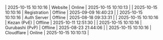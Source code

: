 | 2025-10-15 10:10:16 | Website | Online | 2025-10-15 10:10:13 |
| 2025-10-15 10:10:16 | Registration | Offline | 2025-09-09 16:40:23 |
| 2025-10-15 10:10:16 | Auth Server | Offline | 2025-08-18 09:33:31 |
| 2025-10-15 10:10:16 | Kezan (PvE) | Offline | 2025-10-11 12:51:30 |
| 2025-10-15 10:10:16 | Gurubashi (PvP) | Offline | 2025-08-23 21:44:06 |
| 2025-10-15 10:10:16 | Cloudflare | Online | 2025-10-15 10:10:13 |
